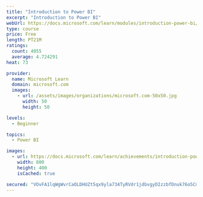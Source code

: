 ```yaml
---
title: "Introduction to Power BI"
excerpt: "Introduction to Power BI"
webUrl: https://docs.microsoft.com/learn/modules/introduction-power-bi/
type: course
price: Free
length: PT21M
ratings:
  count: 4055
  average: 4.724291
heat: 73

provider:
  name: Microsoft Learn
  domain: microsoft.com
  images:
    - url: /assets/images/organizations/microsoft.com-50x50.jpg
      width: 50
      height: 50

levels:
  - Beginner

topics:
  - Power BI

images:
  - url: https://docs.microsoft.com/learn/achievements/introduction-power-bi-social.png
    width: 800
    height: 400
    isCached: true

secured: "VOvFA1lqWgWvrCaOLDHUZt5qx9yla734TyRVdr1jdbvgyDIzzbfDnuk76o5Cm1rRTDFRlK/lpcc6HusHS9n7+fWJjttn02PWiBjoVNyRpab2RjkJFTGvFgiSjCYZLUaJjZgUrCGFOtZTgTwrdbhXNXP2p4OK421/T6PdZkUDFbAjWQjqomZDbdYlHusSvt/fCKZoV0Dc/VXEEII8SoLiJOHzKnhyhp062xhwtWSZy8K2defXav+P0D7HgmOSI7mFFnkWbOSBr2e/FGMDoWlls3N6d9r9u/0ZjSgdQg2USfePWUqJKewCWp1wQQ5kiDcSgmnaAR1mXRNVNHEUs1yM//n4vmwa374Lqx7iAzGW5RjMA4aXasN4muCEt0bRZzncNghdsxlZaPVKrRauRFNCN8UsT8AxjVgp0pYxNmiZGh4=;xpq9WAEYJiA1hdAJgWqapQ=="
---
```


